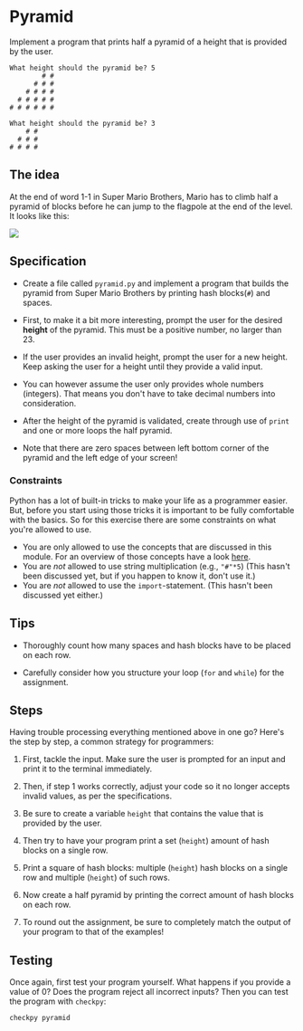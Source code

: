 # Pyramid

Implement a program that prints half a pyramid of a height that is provided by the user.

	What height should the pyramid be? 5
	        # #
	      # # #
	    # # # #
	  # # # # #
	# # # # # #

	What height should the pyramid be? 3
	    # #
	  # # #
	# # # #

## The idea

At the end of word 1-1 in Super Mario Brothers, Mario has to climb half a pyramid of blocks before he can jump to the flagpole at the end of the level. It looks like this:

![](mario.png)

## Specification

* Create a file called `pyramid.py` and implement a program that builds the pyramid from Super Mario Brothers by printing hash blocks(`#`) and spaces.

* First, to make it a bit more interesting, prompt the user for the desired **height** of the pyramid. This must be a positive number, no larger than 23.

* If the user provides an invalid height, prompt the user for a new height. Keep asking the user for a height until they provide a valid input.

* You can however assume the user only provides whole numbers (integers). That means you don't have to take decimal numbers into consideration.

* After the height of the pyramid is validated, create through use of `print` and one or more loops the half pyramid.

* Note that there are zero spaces between left bottom corner of the pyramid and the left edge of your screen!

### Constraints
Python has a lot of built-in tricks to make your life as a programmer easier. But, before you start
using those tricks it is important to be fully comfortable with the basics. So for this
exercise there are some constraints on what you're allowed to use.

* You are only allowed to use the concepts that are discussed in this module.
For an overview of those concepts have a look [here](/python/en/overview).
* You are *not* allowed to use string multiplication (e.g., `"#"*5`) (This hasn't been discussed yet,
but if you happen to know it, don't use it.)
* You are *not* allowed to use the `import`-statement. (This hasn't been discussed yet either.)

## Tips

* Thoroughly count how many spaces and hash blocks have to be placed on each row.

* Carefully consider how you structure your loop (`for` and `while`) for the assignment.

## Steps

Having trouble processing everything mentioned above in one go? Here's the step by step, a common strategy for programmers:

1. First, tackle the input. Make sure the user is prompted for an input and print it to the terminal immediately.

2. Then, if step 1 works correctly, adjust your code so it no longer accepts invalid values, as per the specifications.

3. Be sure to create a variable `height` that contains the value that is provided by the user.

4. Then try to have your program print a set (`height`) amount of hash blocks on a single row.

5. Print a square of hash blocks: multiple (`height`) hash blocks on a single row and multiple (`height`) of such rows.

6. Now create a half pyramid by printing the correct amount of hash blocks on each row.

7. To round out the assignment, be sure to completely match the output of your program to that of the examples!

## Testing

Once again, first test your program yourself. What happens if you provide a value of 0? Does the program reject all incorrect inputs?
Then you can test the program with `checkpy`:

	checkpy pyramid
